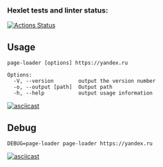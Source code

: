 ### Hexlet tests and linter status:
[![Actions Status](https://github.com/AlexandrKoliukh/frontent-testing-react-project-lvl1/workflows/hexlet-check/badge.svg)](https://github.com/AlexandrKoliukh/frontent-testing-react-project-lvl1/actions)

## Usage

    page-loader [options] https://yandex.ru

    Options:
      -V, --version        output the version number
      -o, --output [path]  Output path
      -h, --help           output usage information

[![asciicast](https://asciinema.org/a/OC8E4iFmXvApSxnBEamyHARU3.svg)](https://asciinema.org/a/OC8E4iFmXvApSxnBEamyHARU3)

## Debug

    DEBUG=page-loader page-loader https://yandex.ru

[![asciicast](https://asciinema.org/a/1gnXTH8UvpJeSUJewYDheoefB.svg)](https://asciinema.org/a/1gnXTH8UvpJeSUJewYDheoefB)
